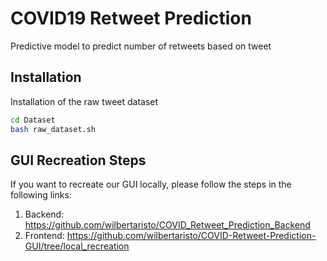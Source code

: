 # COVID19 Retweet Prediction
Predictive model to predict number of retweets based on tweet 

## Installation
Installation of the raw tweet dataset
```bash
cd Dataset
bash raw_dataset.sh
```

## GUI Recreation Steps
If you want to recreate our GUI locally, please follow the steps in the following links:

1. Backend: https://github.com/wilbertaristo/COVID_Retweet_Prediction_Backend
2. Frontend: https://github.com/wilbertaristo/COVID-Retweet-Prediction-GUI/tree/local_recreation
